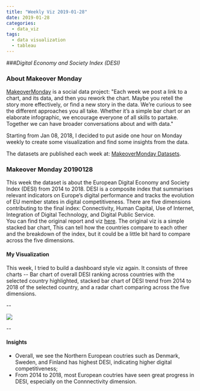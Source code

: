 ```yaml
---
title: "Weekly Viz 2019-01-28"
date: 2019-01-28
categories:
  - data_viz
tags:
  - data visualization
  - tableau
---
```


###*Digital Economy and Society Index (DESI)*


### About Makeover Monday

[MakeoverMonday](http://www.makeovermonday.co.uk/) is a social data project:
"Each week we post a link to a chart, and its data, and then you rework the chart.
Maybe you retell the story more effectively, or find a new story in the data.
We’re curious to see the different approaches you all take. Whether it’s a simple bar chart or an elaborate infographic, we encourage everyone of all skills to partake.
Together we can have broader conversations about and with data."

Starting from Jan 08, 2018, I decided to put aside one hour on Monday weekly to create some visualization and find some insights from the data.

The datasets are published each week at: [MakeoverMonday Datasets](http://www.makeovermonday.co.uk/data/).

### Makeover Monday 20190128

This week the dataset is about the European Digital Economy and Society Index (DESI) from 2014 to 2018. DESI is a composite index that summarises relevant indicators on Europe’s digital performance and tracks the evolution of EU member states in digital competitiveness. There are five dimensions contributing to the final index: Connectivity, Human Capital, Use of Internet, Integration of Digital Technology, and Digital Public Service.  
You can find the original report and viz [here](https://ec.europa.eu/digital-single-market/en/desi). The original viz is a simple stacked bar chart, This can tell how the countries compare to each other and the breakdown of the index, but it could be a little bit hard to compare across the five dimensions.  

#### My Visualization

This week, I tried to build a dashboard style viz again. It consists of three charts -- Bar chart of overall DESI ranking across countries with the selected country highlighted, stacked bar chart of DESI trend from 2014 to 2018 of the selected country, and a radar chart comparing across the five dimensions.  

--  
<div class='tableauPlaceholder' id='viz1548666649558' style='position: relative'>
<noscript><a href='#'>
  <img alt=' ' src='https:&#47;&#47;public.tableau.com&#47;static&#47;images&#47;Ma&#47;MakeOverMonday20190128&#47;DESI&#47;1_rss.png' style='border: none' />
</a></noscript>
<object class='tableauViz'  style='display:none;'>
  <param name='host_url' value='https%3A%2F%2Fpublic.tableau.com%2F' /> 
  <param name='embed_code_version' value='3' />
  <param name='site_root' value='' />
  <param name='name' value='MakeOverMonday20190128&#47;DESI' />
  <param name='tabs' value='no' />
  <param name='toolbar' value='yes' />
  <param name='static_image' value='https:&#47;&#47;public.tableau.com&#47;static&#47;images&#47;Ma&#47;MakeOverMonday20190128&#47;DESI&#47;1.png' />
  <param name='animate_transition' value='yes' />
  <param name='display_static_image' value='yes' />
  <param name='display_spinner' value='yes' />
  <param name='display_overlay' value='yes' />
  <param name='display_count' value='yes' />
  <param name='filter' value='publish=yes' />
</object></div>              
<script type='text/javascript'>           
  var divElement = document.getElementById('viz1548666649558');    
  var vizElement = divElement.getElementsByTagName('object')[0];    
  vizElement.style.width='800px';vizElement.style.height='827px';     
  var scriptElement = document.createElement('script');                 
  scriptElement.src = 'https://public.tableau.com/javascripts/api/viz_v1.js';        
  vizElement.parentNode.insertBefore(scriptElement, vizElement);             
</script>  


--  

#### Insights
* Overall, we see the Northern European coutries such as Denmark, Sweden, and Finland has highest DESI, indicating higher digital competitiveness;  
* From 2014 to 2018, most European coutries have seen great progress in DESI, especially on the Connnectivity dimension.  

